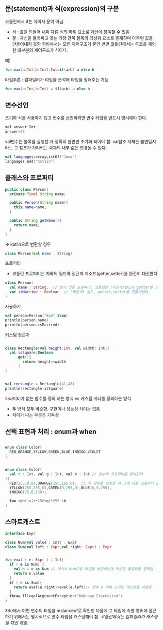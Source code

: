 
## 문(statement)과 식(expression)의 구분
코틀린에서 if는 식이지 문이 아님. 
- 식 : 값을 만들어 내며 다른 식의 하위 요소로 계산에 참여할 수 있음
- 문 : 자신을 둘러싸고 잇는 가장 안쪽 블록의 최상위 요소로 존재하며 아무런 값을 만들어내지 못함
자바에서는 모든 제어구조가 문인 반면 코틀린에서는 루프를 제외한 대부분의 제어구조가 식이다.

예)

```kotlin
fun max(a:Int,b:Int):Int=if(a>b) a else b
```

타입추론 : 컴파일러가 타입을 분석해 타입을 정해주는 기능 
```kotlin
fun max(a:Int,b:Int) = if(a>b) a else b
```


## 변수선언

초기화 식을 사용하지 않고 변수를 선언하려면 변수 타입을 반드시 명시해야 한다.
```kotlin
val answer:Int
answer=42
```

val변수는 블록을 실행할 때 정확히 한번만 초기화 되어야 함.
val참조 자체는 불변일지라도 그 참조가 가리키는 객체의 내부 값은 변경될 수 있다.

```kotlin
val languages=arrayListOf("Java")
languages.add("Kotlin")
```

## 클래스와 프로퍼티

```java
public class Person{
  private final String name;

  public Person(String naem){
    this.name=name;
  }

  public String getName(){
    return name;
  }
}
```
-> kotlin으로 변환할 경우

```kotlin
class Person(val name : String)
```

프로퍼티 
- 코틀린 프로퍼티는 자바의 필드와 접근자 메소드(getter,setter)를 완전히 대신한다

```kotlin
class Person(
  val name : String,  // 읽기 전용 프로퍼티, 코틀린은 (비공개)필드와 getter를 만들어낸다.
  var isMarried : Boolean  // (비공개) 필드, getter,setter를 만들어낸다.
)
```

사용하기
```kotlin
val person=Person("Bob",true)
println(person.name)
println(person.isMarried)
```

커스텀 접근자

```kotlin

class Rectangle(val height:Int, val width: Int){
  val isSquare:Boolean
      get(){
        return height==width
      }
}


val rectangle = Rectangle(41,43)
println(rectangle.isSquare)
```

파라미터가 없는 함수를 정의 하는 방식 vs 커스텀 게터를 정의하는 방식
- 두 방식 모두 비슷함. 구현이나 성능상 차이는 없음
- 차이가 나는 부분은 가독성


## 선택 표현과 처리 : enum과 when

```kotlin

enum class Color{
  RED,ORANGE,YELLOW,GREEN,BLUE,INDIGO,VIOLET
}

```

```kotlin

enum class Color(
  val r : Int, val g : Int, val b : Int // 상수의 프로퍼티를 정의한다
){
  RED(255,0,0),ORANGE(255,165,0),  // 각 상수를 생성할 때 그에 대한 프로퍼티 값을 지정한다
  YELLOW(255,255,0),GREEN(0,255,0),BLUE(0,0,255),
  INDIGO(75,0,130);

  fun rgb()=(r*256+g)*256 +b
}

```



## 스마트캐스트 

```kotlin
interface Expr

class Num(val value : Int) : Expr
class Sum(val left : Expr,val right: Expr) : Expr


fun eval ( e: Expr ) : Int{
  if ( e is Num) {
    val n = e as Num // 여기서 Num으로 타입을 변환하는데 이것은 불필요한 중복임
    return n.value
  }
  if ( e is Sum){
    return eval(e.right)+eval(e.left)// 변수 e 대해 스마트 캐스트를 사용함
  }
  throw IllegalArgumentException("Unknown Expression")
}
```

자바에서 어떤 변수의 타입을 instanceof로 확인한 다음에 그 타입에 속한 멤버에 접근하기 위해서는 명시적으로 변수 타입을 캐스팅해야 함.
*코틀린에서는 컴파일러가 캐스팅을 대신 해줌.*






